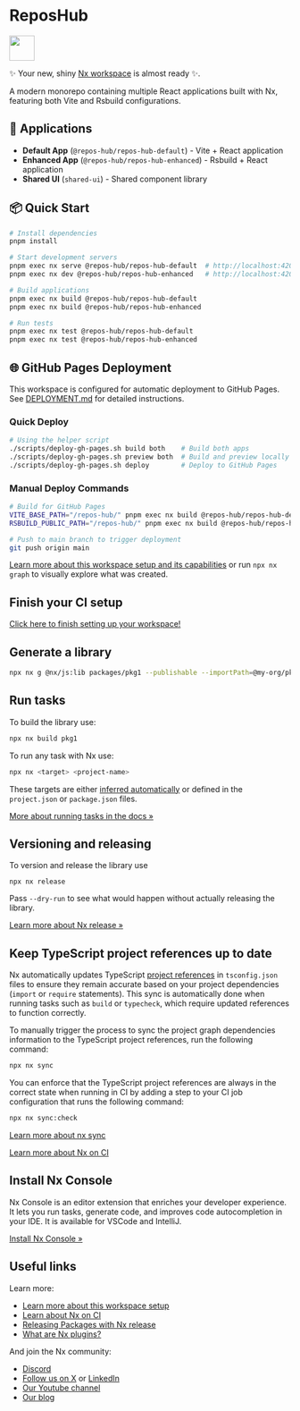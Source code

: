 # ReposHub

<a alt="Nx logo" href="https://nx.dev" target="_blank" rel="noreferrer"><img src="https://raw.githubusercontent.com/nrwl/nx/master/images/nx-logo.png" width="45"></a>

✨ Your new, shiny [Nx workspace](https://nx.dev) is almost ready ✨.

A modern monorepo containing multiple React applications built with Nx, featuring both Vite and Rsbuild configurations.

## 🚀 Applications

- **Default App** (`@repos-hub/repos-hub-default`) - Vite + React application
- **Enhanced App** (`@repos-hub/repos-hub-enhanced`) - Rsbuild + React application  
- **Shared UI** (`shared-ui`) - Shared component library

## 📦 Quick Start

```sh
# Install dependencies
pnpm install

# Start development servers
pnpm exec nx serve @repos-hub/repos-hub-default  # http://localhost:4200
pnpm exec nx dev @repos-hub/repos-hub-enhanced   # http://localhost:4200

# Build applications
pnpm exec nx build @repos-hub/repos-hub-default
pnpm exec nx build @repos-hub/repos-hub-enhanced

# Run tests
pnpm exec nx test @repos-hub/repos-hub-default
pnpm exec nx test @repos-hub/repos-hub-enhanced
```

## 🌐 GitHub Pages Deployment

This workspace is configured for automatic deployment to GitHub Pages. See [DEPLOYMENT.md](./DEPLOYMENT.md) for detailed instructions.

### Quick Deploy

```sh
# Using the helper script
./scripts/deploy-gh-pages.sh build both    # Build both apps
./scripts/deploy-gh-pages.sh preview both  # Build and preview locally
./scripts/deploy-gh-pages.sh deploy        # Deploy to GitHub Pages
```

### Manual Deploy Commands

```sh
# Build for GitHub Pages
VITE_BASE_PATH="/repos-hub/" pnpm exec nx build @repos-hub/repos-hub-default
RSBUILD_PUBLIC_PATH="/repos-hub/" pnpm exec nx build @repos-hub/repos-hub-enhanced

# Push to main branch to trigger deployment
git push origin main
```

[Learn more about this workspace setup and its capabilities](https://nx.dev/nx-api/js?utm_source=nx_project&amp;utm_medium=readme&amp;utm_campaign=nx_projects) or run `npx nx graph` to visually explore what was created.

## Finish your CI setup

[Click here to finish setting up your workspace!](https://cloud.nx.app/connect/L9DZ2v5kqc)


## Generate a library

```sh
npx nx g @nx/js:lib packages/pkg1 --publishable --importPath=@my-org/pkg1
```

## Run tasks

To build the library use:

```sh
npx nx build pkg1
```

To run any task with Nx use:

```sh
npx nx <target> <project-name>
```

These targets are either [inferred automatically](https://nx.dev/concepts/inferred-tasks?utm_source=nx_project&utm_medium=readme&utm_campaign=nx_projects) or defined in the `project.json` or `package.json` files.

[More about running tasks in the docs &raquo;](https://nx.dev/features/run-tasks?utm_source=nx_project&utm_medium=readme&utm_campaign=nx_projects)

## Versioning and releasing

To version and release the library use

```
npx nx release
```

Pass `--dry-run` to see what would happen without actually releasing the library.

[Learn more about Nx release &raquo;](hhttps://nx.dev/features/manage-releases?utm_source=nx_project&utm_medium=readme&utm_campaign=nx_projects)

## Keep TypeScript project references up to date

Nx automatically updates TypeScript [project references](https://www.typescriptlang.org/docs/handbook/project-references.html) in `tsconfig.json` files to ensure they remain accurate based on your project dependencies (`import` or `require` statements). This sync is automatically done when running tasks such as `build` or `typecheck`, which require updated references to function correctly.

To manually trigger the process to sync the project graph dependencies information to the TypeScript project references, run the following command:

```sh
npx nx sync
```

You can enforce that the TypeScript project references are always in the correct state when running in CI by adding a step to your CI job configuration that runs the following command:

```sh
npx nx sync:check
```

[Learn more about nx sync](https://nx.dev/reference/nx-commands#sync)


[Learn more about Nx on CI](https://nx.dev/ci/intro/ci-with-nx#ready-get-started-with-your-provider?utm_source=nx_project&utm_medium=readme&utm_campaign=nx_projects)

## Install Nx Console

Nx Console is an editor extension that enriches your developer experience. It lets you run tasks, generate code, and improves code autocompletion in your IDE. It is available for VSCode and IntelliJ.

[Install Nx Console &raquo;](https://nx.dev/getting-started/editor-setup?utm_source=nx_project&utm_medium=readme&utm_campaign=nx_projects)

## Useful links

Learn more:

- [Learn more about this workspace setup](https://nx.dev/nx-api/js?utm_source=nx_project&amp;utm_medium=readme&amp;utm_campaign=nx_projects)
- [Learn about Nx on CI](https://nx.dev/ci/intro/ci-with-nx?utm_source=nx_project&utm_medium=readme&utm_campaign=nx_projects)
- [Releasing Packages with Nx release](https://nx.dev/features/manage-releases?utm_source=nx_project&utm_medium=readme&utm_campaign=nx_projects)
- [What are Nx plugins?](https://nx.dev/concepts/nx-plugins?utm_source=nx_project&utm_medium=readme&utm_campaign=nx_projects)

And join the Nx community:
- [Discord](https://go.nx.dev/community)
- [Follow us on X](https://twitter.com/nxdevtools) or [LinkedIn](https://www.linkedin.com/company/nrwl)
- [Our Youtube channel](https://www.youtube.com/@nxdevtools)
- [Our blog](https://nx.dev/blog?utm_source=nx_project&utm_medium=readme&utm_campaign=nx_projects)
